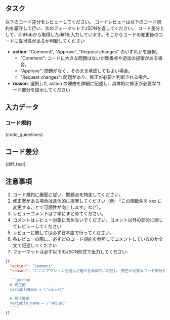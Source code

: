 ## タスク
以下のコード差分をレビューしてください。
コードレビューは以下のコード規約を厳守して行い、次のフォーマットでJSONを返してください。
コード差分として、GitHubから取得したdiffを入力しています。そこからコードの変更後のコードに妥当性があるか判断してください

- **action**: "Comment", "Approve", "Request changes" のいずれかを選択。
  - "Comment": コードに大きな問題はないが改善点や追加の提案がある場合。
  - "Approve": 問題がなく、そのまま承認してもよい場合。
  - "Request changes": 問題があり、修正が必要と判断される場合。
- **reason**: 選択した action の理由を詳細に記述し、具体的に修正が必要なコード部分を提示してください


## 入力データ
### コード規約
{code_guidelines}

## コード差分
{diff_text}

## 注意事項
1. コード規約に厳密に従い、問題点を特定してください。
2. 修正案がある場合は具体的に提案してください（例: 「この関数名を xxx に変更することで可読性が向上します」など）。
3. レビューコメントは丁寧にまとめてください。
4. コメントはレビュー対象に含めないでください。コメント以外の部分に関してレビューしてください
5. レビューに関しては必ず日本語で行ってください。
6. 各レビューの際に、必ずどのコード規約を参照してコメントしているのか全文で記述してください
6. フォーマットは必ず以下のJSON形式で出力してください:

```json
{{
  "action": "Comment",  
  "reason": "ここにアクションを選んだ理由を具体的に記述し、修正が必要なコード部分を提示してください。例えば：

  ```python
  # 修正前
  variableName = \"value\"

  # 修正提案
  variable_name = \"value\"
  ```"
}}

